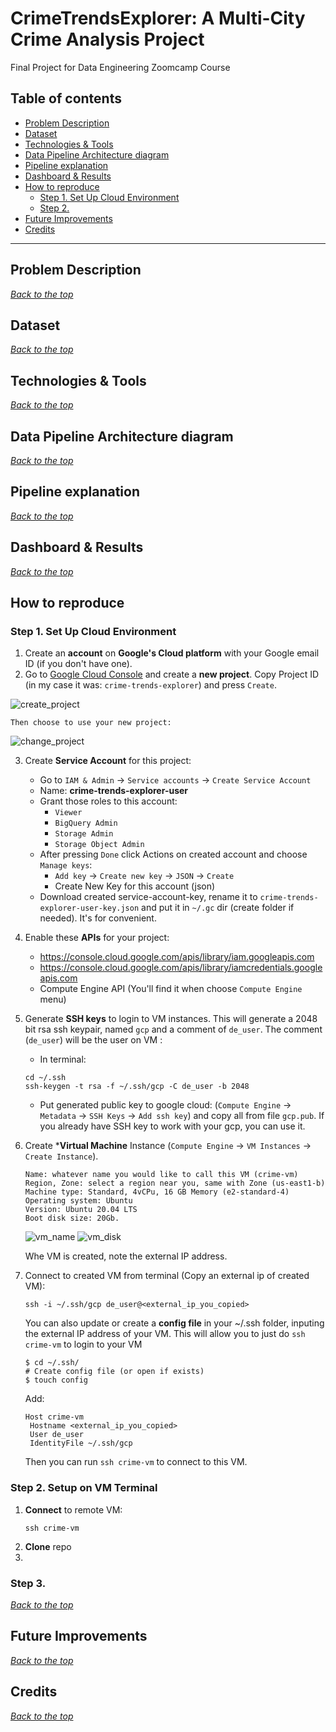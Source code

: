 # CrimeTrendsExplorer: A Multi-City Crime Analysis Project
Final Project for Data Engineering Zoomcamp Course

## Table of contents

- [Problem Description](#problem-description)
- [Dataset](#dataset)
- [Technologies & Tools](#technologies--tools)
- [Data Pipeline Architecture diagram](#data-pipeline-architecture-diagram)
- [Pipeline explanation](#pipeline-explanation)
- [Dashboard & Results](#dashboard--results)
- [How to reproduce](#how-to-reproduce)
  - [Step 1. Set Up Cloud Environment](#step-1-set-up-cloud-environment)
  - [Step 2.](#step-2)
- [Future Improvements](#future-improvements)
- [Credits](#credits)

---

## Problem Description


_[Back to the top](#table-of-contents)_

## Dataset


_[Back to the top](#table-of-contents)_

## Technologies & Tools


_[Back to the top](#table-of-contents)_

## Data Pipeline Architecture diagram


_[Back to the top](#table-of-contents)_

## Pipeline explanation


_[Back to the top](#table-of-contents)_

## Dashboard & Results


_[Back to the top](#table-of-contents)_

## How to reproduce

### Step 1. Set Up Cloud Environment
1. Create an **account** on **Google's Cloud platform** with your Google email ID (if you don't have one).
2. Go to [Google Cloud Console](https://console.cloud.google.com/) and create a **new project**. Copy Project ID (in my case it was: `crime-trends-explorer`) and press `Create`.

![create_project](/images/01_create_project.png)

    Then choose to use your new project:
![change_project](/images/01_change_project.png)

3. Create **Service Account** for this project:
   * Go to `IAM & Admin` -> `Service accounts` -> `Create Service Account`
   * Name: **crime-trends-explorer-user**
   * Grant those roles to this account:
     * `Viewer`
     * `BigQuery Admin`
     * `Storage Admin`
     * `Storage Object Admin`
   * After pressing `Done` click Actions on created account and choose `Manage keys`:
     * `Add key` -> `Create new key` -> `JSON` -> `Create`
     * Create New Key for this account (json)
   * Download created service-account-key, rename it to `crime-trends-explorer-user-key.json` and put it in `~/.gc` dir (create folder if needed). It's for convenient.
4. Enable these **APIs** for your project:
   * https://console.cloud.google.com/apis/library/iam.googleapis.com
   * https://console.cloud.google.com/apis/library/iamcredentials.googleapis.com
   * Compute Engine API (You'll find it when choose `Compute Engine` menu)
5. Generate **SSH keys** to login to VM instances. This will generate a 2048 bit rsa ssh keypair, named `gcp` and a comment of `de_user`. The comment (`de_user`) will be the user on VM :
   * In terminal:
   ```
   cd ~/.ssh
   ssh-keygen -t rsa -f ~/.ssh/gcp -C de_user -b 2048
   ```
   * Put generated public key to google cloud:
    (`Compute Engine` -> `Metadata` -> `SSH Keys` -> `Add ssh key`) and copy all from file `gcp.pub`. If you already have SSH key to work with your gcp, you can use it.

6. Create ***Virtual Machine** Instance (`Compute Engine` -> `VM Instances` -> `Create Instance`).
    ```
    Name: whatever name you would like to call this VM (crime-vm)
    Region, Zone: select a region near you, same with Zone (us-east1-b)
    Machine type: Standard, 4vCPu, 16 GB Memory (e2-standard-4)
    Operating system: Ubuntu
    Version: Ubuntu 20.04 LTS
    Boot disk size: 20Gb.
    ```
    ![vm_name](/images/01_vm_name.png)
    ![vm_disk](/images/01_vm_disk.png)

    Whe VM is created, note the external IP address.

7. Connect to created VM from terminal (Copy an external ip of created VM): 
    ```
    ssh -i ~/.ssh/gcp de_user@<external_ip_you_copied>
    ```
   You can also update or create a **config file** in your ~/.ssh folder, inputing the external IP address of your VM. This will allow you to just do `ssh crime-vm` to login to your VM
   ```
   $ cd ~/.ssh/
   # Create config file (or open if exists)
   $ touch config
   ```
   Add:
   ```
   Host crime-vm
    Hostname <external_ip_you_copied>
    User de_user
    IdentityFile ~/.ssh/gcp
   ```
   Then you can run `ssh crime-vm` to connect to this VM.


### Step 2. Setup on VM Terminal
1. **Connect** to remote VM:
   ```
   ssh crime-vm
   ```
2. **Clone** repo
3. 


### Step 3.


_[Back to the top](#table-of-contents)_

## Future Improvements


_[Back to the top](#table-of-contents)_

## Credits


_[Back to the top](#table-of-contents)_